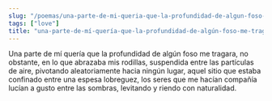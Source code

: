 ```yaml
---
slug: "/poemas/una-parte-de-mi-queria-que-la-profundidad-de-algun-foso-me-tragara"
tags: ["love"]
title: "una-parte-de-mí-quería-que-la-profundidad-de-algún-foso-me-tragara"
---
```

Una parte de mí quería que la profundidad de algún foso me tragara, no obstante, en lo que abrazaba mis rodillas, suspendida entre las partículas de aire, pivotando aleatoriamente hacia ningún lugar, aquel sitio que estaba confinado entre una espesa lobreguez, los seres que me hacían compañía lucían a gusto entre las sombras, levitando y riendo con naturalidad.
